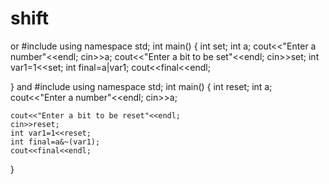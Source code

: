 # shift
or
#include <iostream>
using namespace std;
int main()
{
    int set;
    int a;
    cout<<"Enter a number"<<endl;
    cin>>a;
    cout<<"Enter a bit to be set"<<endl;
    cin>>set;
    int var1=1<<set;
    int final=a|var1;
    cout<<final<<endl;
    
    
}
and
#include <iostream>
using namespace std;
int main()
{
    int reset;
    int a;
    cout<<"Enter a number"<<endl;
    cin>>a;
    
    cout<<"Enter a bit to be reset"<<endl;
    cin>>reset;
    int var1=1<<reset;
    int final=a&~(var1);
    cout<<final<<endl;
    
    
}
